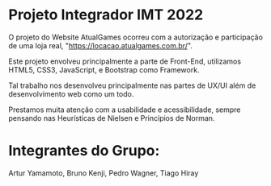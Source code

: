 # Projeto Integrador IMT 2022

O projeto do Website AtualGames ocorreu com a autorização e participação de uma loja real, "https://locacao.atualgames.com.br/".

Este projeto envolveu principalmente a parte de Front-End, utilizamos HTML5, CSS3, JavaScript, e Bootstrap como Framework.

Tal trabalho nos desenvolveu principalmente nas partes de UX/UI além de desenvolvimento web como um todo. 

Prestamos muita atenção com a usabilidade e acessibilidade, sempre pensando nas Heurísticas de Nielsen e Princípios de Norman.

# Integrantes do Grupo:
Artur Yamamoto,
Bruno Kenji,
Pedro Wagner,
Tiago Hiray

